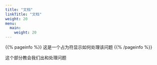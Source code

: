 ```yaml
---
title: "文档"
linkTitle: "文档"
weight: 20
menu:
  main:
    weight: 20
---
```


{{% pageinfo %}}
这是一个占为符显示如何处理该问题
{{% /pageinfo %}}


这个部分教会我们出和处理问题

